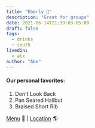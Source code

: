```yaml
---
title: "Eberly 🥃"
description: "Great for groups"
date: 2021-06-14T21:39:03-05:00
draft: false
tags:
  - drinks
  - south
livedin:
  - atx
author: "Abe"
---
```


#### Our personal favorites:

1. Don't Look Back
2. Pan Seared Halibut
3. Braised Short Rib

[Menu](https://eberlyaustin.com/dinner) 📖  |  [Location](https://goo.gl/maps/3zDXmssPZX9GxQLBA) 🌎
